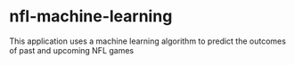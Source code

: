 # nfl-machine-learning
This application uses a machine learning algorithm to predict the outcomes of past and upcoming NFL games
